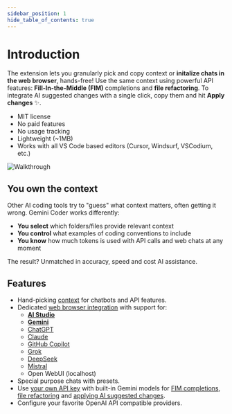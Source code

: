 ```yaml
---
sidebar_position: 1
hide_table_of_contents: true
---
```


# Introduction

The extension lets you granularly pick and copy context or **initalize chats in the web browser**, hands-free! Use the same context using powerful API features: **Fill-In-the-Middle (FIM)** completions and **file refactoring**. To integrate AI suggested changes with a single click, copy them and hit **Apply changes** ✨.

- MIT license
- No paid features
- No usage tracking
- Lightweight (~1MB)
- Works with all VS Code based editors (Cursor, Windsurf, VSCodium, etc.)

<img src="https://github.com/robertpiosik/gemini-coder/raw/HEAD/packages/shared/src/media/walkthrough.gif" alt="Walkthrough" />

## You own the context

Other AI coding tools try to "guess" what context matters, often getting it wrong. Gemini Coder works differently:

- **You select** which folders/files provide relevant context
- **You control** what examples of coding conventions to include
- **You know** how much tokens is used with API calls and web chats at any moment

The result? Unmatched in accuracy, speed and cost AI assistance.

## Features

- Hand-picking [context](/docs/context) for chatbots and API features.
- Dedicated [web browser integration](/docs/installation/web-browser-integration) with support for:
  - **[AI Studio](https://aistudio.google.com/app/prompts/new_chat)**
  - **[Gemini](https://gemini.google.com/app)**
  - [ChatGPT](https://chatgpt.com/)
  - [Claude](https://claude.ai/new)
  - [GitHub Copilot](https://github.com/copilot)
  - [Grok](https://grok.com/)
  - [DeepSeek](https://chat.deepseek.com/)
  - [Mistral](https://chat.mistral.ai/chat)
  - Open WebUI (localhost)
- Special purpose chats with presets.
- Use [your own API key](https://aistudio.google.com/app/apikey) with built-in Gemini models for [FIM completions](/docs/features/fim), [file refactoring](/docs/features/refactor) and [applying AI suggested changes](/docs/features/apply-changes).
- Configure your favorite OpenAI API compatible providers.
